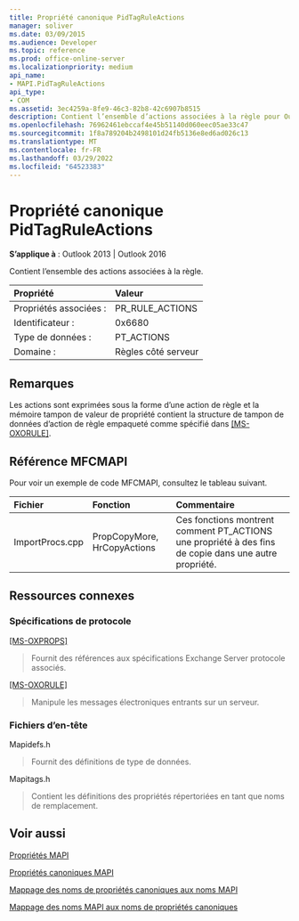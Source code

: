 ```yaml
---
title: Propriété canonique PidTagRuleActions
manager: soliver
ms.date: 03/09/2015
ms.audience: Developer
ms.topic: reference
ms.prod: office-online-server
ms.localizationpriority: medium
api_name:
- MAPI.PidTagRuleActions
api_type:
- COM
ms.assetid: 3ec4259a-8fe9-46c3-82b8-42c6907b8515
description: Contient l’ensemble d’actions associées à la règle pour Outlook 2013 ou Outlook 2016.
ms.openlocfilehash: 76962461ebccaf4e45b51140d060eec05ae33c47
ms.sourcegitcommit: 1f8a789204b2498101d24fb5136e8ed6ad026c13
ms.translationtype: MT
ms.contentlocale: fr-FR
ms.lasthandoff: 03/29/2022
ms.locfileid: "64523383"
---
```

# <a name="pidtagruleactions-canonical-property"></a>Propriété canonique PidTagRuleActions

  
  
**S’applique à** : Outlook 2013 | Outlook 2016 
  
Contient l’ensemble des actions associées à la règle. 
  
|Propriété |Valeur |
|:-----|:-----|
|Propriétés associées :  <br/> |PR_RULE_ACTIONS  <br/> |
|Identificateur :  <br/> |0x6680  <br/> |
|Type de données :  <br/> |PT_ACTIONS  <br/> |
|Domaine :  <br/> |Règles côté serveur  <br/> |
   
## <a name="remarks"></a>Remarques

Les actions sont exprimées sous la forme d’une action de règle et la mémoire tampon de valeur de propriété contient la structure de tampon de données d’action de règle empaqueté comme spécifié dans [[MS-OXORULE]](https://msdn.microsoft.com/library/70ac9436-501e-43e2-9163-20d2b546b886%28Office.15%29.aspx).
  
## <a name="mfcmapi-reference"></a>Référence MFCMAPI

Pour voir un exemple de code MFCMAPI, consultez le tableau suivant.
  
|**Fichier**|**Fonction**|**Commentaire**|
|:-----|:-----|:-----|
|ImportProcs.cpp  <br/> |PropCopyMore, HrCopyActions  <br/> |Ces fonctions montrent comment PT_ACTIONS une propriété à des fins de copie dans une autre propriété. |
   
## <a name="related-resources"></a>Ressources connexes

### <a name="protocol-specifications"></a>Spécifications de protocole

[[MS-OXPROPS]](https://msdn.microsoft.com/library/f6ab1613-aefe-447d-a49c-18217230b148%28Office.15%29.aspx)
  
> Fournit des références aux spécifications Exchange Server protocole associés.
    
[[MS-OXORULE]](https://msdn.microsoft.com/library/70ac9436-501e-43e2-9163-20d2b546b886%28Office.15%29.aspx)
  
> Manipule les messages électroniques entrants sur un serveur.
    
### <a name="header-files"></a>Fichiers d’en-tête

Mapidefs.h
  
> Fournit des définitions de type de données.
    
Mapitags.h
  
> Contient les définitions des propriétés répertoriées en tant que noms de remplacement.
    
## <a name="see-also"></a>Voir aussi



[Propriétés MAPI](mapi-properties.md)
  
[Propriétés canoniques MAPI](mapi-canonical-properties.md)
  
[Mappage des noms de propriétés canoniques aux noms MAPI](mapping-canonical-property-names-to-mapi-names.md)
  
[Mappage des noms MAPI aux noms de propriétés canoniques](mapping-mapi-names-to-canonical-property-names.md)


